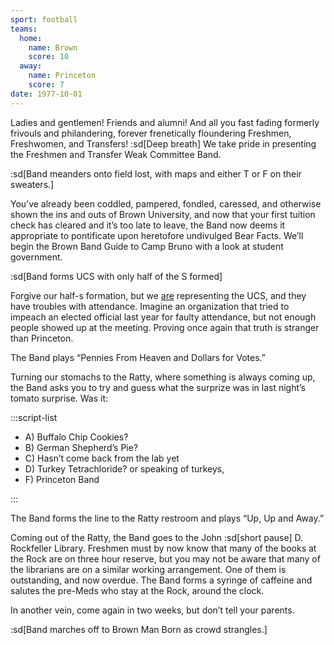 ```yaml
---
sport: football
teams:
  home:
    name: Brown
    score: 10
  away:
    name: Princeton
    score: 7
date: 1977-10-01
---
```


Ladies and gentlemen! Friends and alumni! And all you fast fading formerly frivouls and philandering, forever frenetically floundering Freshmen, Freshwomen, and Transfers! :sd[Deep breath] We take pride in presenting the Freshmen and Transfer Weak Committee Band.

:sd[Band meanders onto field lost, with maps and either T or F on their sweaters.]

You’ve already been coddled, pampered, fondled, caressed, and otherwise shown the ins and outs of Brown University, and now that your first tuition check has cleared and it’s too late to leave, the Band now deems it appropriate to pontificate upon heretofore undivulged Bear Facts. We’ll begin the Brown Band Guide to Camp Bruno with a look at student government.

:sd[Band forms UCS with only half of the S formed]

Forgive our half-s formation, but we <u>are</u> representing the UCS, and they have troubles with attendance. Imagine an organization that tried to impeach an elected official last year for faulty attendance, but not enough people showed up at the meeting. Proving once again that truth is stranger than Princeton.

The Band plays “Pennies From Heaven and Dollars for Votes.”

Turning our stomachs to the Ratty, where something is always coming up, the Band asks you to try and guess what the surprize was in last night’s tomato surprise. Was it:

:::script-list

- A) Buffalo Chip Cookies?
- B) German Shepherd’s Pie?
- C) Hasn’t come back from the lab yet
- D) Turkey Tetrachloride? or speaking of turkeys,
- F) Princeton Band

:::

The Band forms the line to the Ratty restroom and plays “Up, Up and Away.”

Coming out of the Ratty, the Band goes to the John :sd[short pause] D. Rockfeller Library. Freshmen must by now know that many of the books at the Rock are on three hour reserve, but you may not be aware that many of the librarians are on a similar working arrangement. One of them is outstanding, and now overdue. The Band forms a syringe of caffeine and salutes the pre-Meds who stay at the Rock, around the clock.

In another vein, come again in two weeks, but don’t tell your parents.

:sd[Band marches off to Brown Man Born as crowd strangles.]
